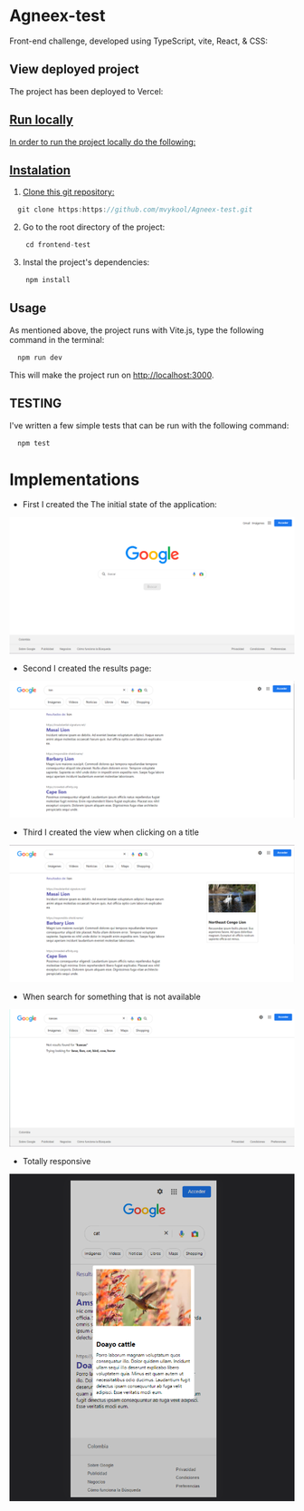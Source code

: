 # Agneex-test

Front-end challenge, developed using TypeScript, vite, React, & CSS:

## View deployed project

The project has been deployed to Vercel:
<a href="https://frontend-test-sand.vercel.app" />

## Run locally

In order to run the project locally do the following:

## Instalation

1. Clone this git repository:
 ```javascript
   git clone https:https://github.com/mvykool/Agneex-test.git
 ```

2. Go to the root directory of the project:
```javascript
    cd frontend-test
```

3. Instal the project's dependencies:
```javascript
    npm install
```
## Usage

As mentioned above, the project runs with Vite.js, type the following command in the terminal:
```javascript
  npm run dev
```
This will make the project run on  [http://localhost:3000](http://localhost:3000).


## TESTING

I've written a few simple tests that can be run with the following command:
```javascript
  npm test
```

# Implementations

- First I created the The initial state of the application:

<img src="/frontend-test/src/assets/images/docs-1.png" alt="docs-1" />


- Second I created the results page:

<img src="/frontend-test/src/assets/images/docs-2.png" alt="docs-1" />


- Third I created the view when clicking on a title

<img src="/frontend-test/src/assets/images/docs-3.png" alt="docs-3" />


- When search for something that is not available

<img src="/frontend-test/src/assets/images/docs-4.png" alt="docs-4" />


- Totally responsive

<img src="/frontend-test/src/assets/images/docs-5.png" alt="docs-5" />

